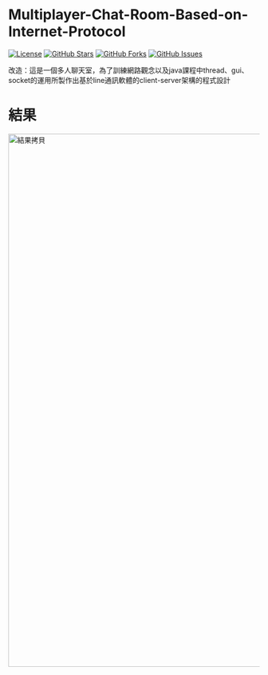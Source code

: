 # Multiplayer-Chat-Room-Based-on-Internet-Protocol
[![License](https://img.shields.io/badge/License-MIT-blue.svg)](LICENSE)
[![GitHub Stars](https://img.shields.io/github/stars/chris911024/Multiplayer-Chat-Room-Based-on-Internet-Protocol?style=flat&label=Stars)](https://github.com/chris911024/Multiplayer-Chat-Room-Based-on-Internet-Protocol/stargazers)
[![GitHub Forks](https://img.shields.io/github/forks/chris911024/Multiplayer-Chat-Room-Based-on-Internet-Protocol?style=flat&label=Forks)](https://github.com/chris911024/Multiplayer-Chat-Room-Based-on-Internet-Protocol/network/members)
[![GitHub Issues](https://img.shields.io/github/issues/chris911024/Multiplayer-Chat-Room-Based-on-Internet-Protocol?style=flat&label=Issues)](https://github.com/chris911024/Multiplayer-Chat-Room-Based-on-Internet-Protocol/issues)

改造：這是一個多人聊天室，為了訓練網路觀念以及java課程中thread、gui、socket的運用所製作出基於line通訊軟體的client-server架構的程式設計
# 結果
<img width="1069" alt="結果拷貝" src="https://github.com/chris911024/Multiplayer-Chat-Room-Based-on-Internet-Protocol/assets/67829896/4a5cec9b-bddf-4654-9f81-f68b05d970d8">
